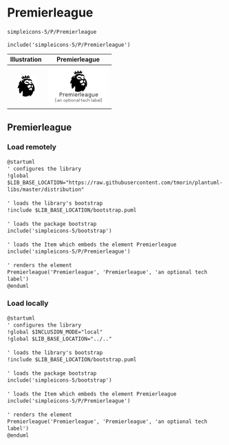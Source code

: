 # Premierleague


```text
simpleicons-5/P/Premierleague
```

```text
include('simpleicons-5/P/Premierleague')
```



| Illustration | Premierleague |
| :---: | :---: |
| ![illustration for Illustration](../../simpleicons-5/P/Premierleague.png) | ![illustration for Premierleague](../../simpleicons-5/P/Premierleague.Local.png) |




## Premierleague

### Load remotely
```plantuml
@startuml
' configures the library
!global $LIB_BASE_LOCATION="https://raw.githubusercontent.com/tmorin/plantuml-libs/master/distribution"

' loads the library's bootstrap
!include $LIB_BASE_LOCATION/bootstrap.puml

' loads the package bootstrap
include('simpleicons-5/bootstrap')

' loads the Item which embeds the element Premierleague
include('simpleicons-5/P/Premierleague')

' renders the element
Premierleague('Premierleague', 'Premierleague', 'an optional tech label')
@enduml
```

### Load locally
```plantuml
@startuml
' configures the library
!global $INCLUSION_MODE="local"
!global $LIB_BASE_LOCATION="../.."

' loads the library's bootstrap
!include $LIB_BASE_LOCATION/bootstrap.puml

' loads the package bootstrap
include('simpleicons-5/bootstrap')

' loads the Item which embeds the element Premierleague
include('simpleicons-5/P/Premierleague')

' renders the element
Premierleague('Premierleague', 'Premierleague', 'an optional tech label')
@enduml
```

